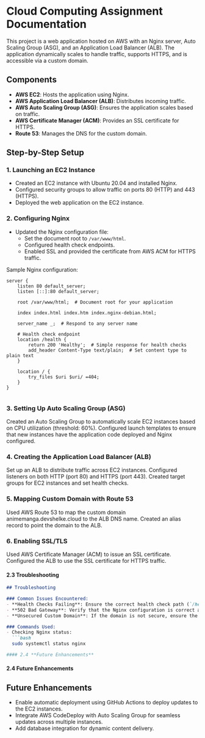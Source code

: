 # Cloud Computing Assignment Documentation

This project is a web application hosted on AWS with an Nginx server, Auto Scaling Group (ASG), and an Application Load Balancer (ALB). The application dynamically scales to handle traffic, supports HTTPS, and is accessible via a custom domain. 

## Components
- **AWS EC2**: Hosts the application using Nginx.
- **AWS Application Load Balancer (ALB)**: Distributes incoming traffic.
- **AWS Auto Scaling Group (ASG)**: Ensures the application scales based on traffic.
- **AWS Certificate Manager (ACM)**: Provides an SSL certificate for HTTPS.
- **Route 53**: Manages the DNS for the custom domain.

## Step-by-Step Setup

### 1. Launching an EC2 Instance
- Created an EC2 instance with Ubuntu 20.04 and installed Nginx.
- Configured security groups to allow traffic on ports 80 (HTTP) and 443 (HTTPS).
- Deployed the web application on the EC2 instance.

### 2. Configuring Nginx
- Updated the Nginx configuration file:
  - Set the document root to `/var/www/html`.
  - Configured health check endpoints.
  - Enabled SSL and provided the certificate from AWS ACM for HTTPS traffic.

Sample Nginx configuration:
```nginx
server {
    listen 80 default_server;
    listen [::]:80 default_server;

    root /var/www/html;  # Document root for your application

    index index.html index.htm index.nginx-debian.html;

    server_name _;  # Respond to any server name

    # Health check endpoint
    location /health {
        return 200 'Healthy';  # Simple response for health checks
        add_header Content-Type text/plain;  # Set content type to plain text
    }

    location / {
        try_files $uri $uri/ =404;
    }
}


```

### 3. Setting Up Auto Scaling Group (ASG)
Created an Auto Scaling Group to automatically scale EC2 instances based on CPU utilization (threshold: 60%).
Configured launch templates to ensure that new instances have the application code deployed and Nginx configured.
### 4. Creating the Application Load Balancer (ALB)
Set up an ALB to distribute traffic across EC2 instances.
Configured listeners on both HTTP (port 80) and HTTPS (port 443).
Created target groups for EC2 instances and set health checks.
### 5. Mapping Custom Domain with Route 53
Used AWS Route 53 to map the custom domain animemanga.devshelke.cloud to the ALB DNS name.
Created an alias record to point the domain to the ALB.
### 6. Enabling SSL/TLS
Used AWS Certificate Manager (ACM) to issue an SSL certificate.
Configured the ALB to use the SSL certificate for HTTPS traffic.


#### 2.3 **Troubleshooting**

```md
## Troubleshooting

### Common Issues Encountered:
- **Health Checks Failing**: Ensure the correct health check path (`/health`) is configured in both Nginx and the target group.
- **502 Bad Gateway**: Verify that the Nginx configuration is correct and the application is running on the EC2 instance.
- **Unsecured Custom Domain**: If the domain is not secure, ensure the SSL certificate is correctly associated with the ALB in AWS.

### Commands Used:
- Checking Nginx status:
  ```bash
  sudo systemctl status nginx

#### 2.4 **Future Enhancements**

```
#### 2.4 **Future Enhancements**
## Future Enhancements

- Enable automatic deployment using GitHub Actions to deploy updates to the EC2 instances.
- Integrate AWS CodeDeploy with Auto Scaling Group for seamless updates across multiple instances.
- Add database integration for dynamic content delivery.

